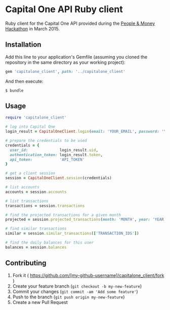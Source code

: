 # Capital One API Ruby client

Ruby client for the Capital One API provided during the
[People & Money Hackathon](http://capitalonepmh.challengepost.com/) in March
2015.

## Installation

Add this line to your application's Gemfile (assuming you cloned the repository
in the same directory as your working project):

```ruby
gem 'capitalone_client', path: '../capitalone_client'
```

And then execute:

    $ bundle

## Usage

```ruby
require 'capitalone_client'

# log into Capital One
login_result = CapitalOneClient.login(email: 'YOUR_EMAIL', password: 'YOUR_PASSWORD')

# prepare the credentials to be used
credentials = {
  user_id:              login_result.uid,
  authentication_token: login_result.token,
  api_token:            'API_TOKEN'
}

# get a client session
session = CapitalOneClient.session(credentials)

# list accounts
accounts = session.accounts

# list transactions
transactions = session.transactions

# find the projected transactions for a given month
projected = session.projected_transactions(month: 'MONTH', year: 'YEAR')

# find similar transactions
similar = session.similar_transactions(['TRANSACTION_IDS'])

# find the daily balances for this user
balances = session.balances
```

## Contributing

1. Fork it ( https://github.com/[my-github-username]/capitalone_client/fork )
2. Create your feature branch (`git checkout -b my-new-feature`)
3. Commit your changes (`git commit -am 'Add some feature'`)
4. Push to the branch (`git push origin my-new-feature`)
5. Create a new Pull Request
